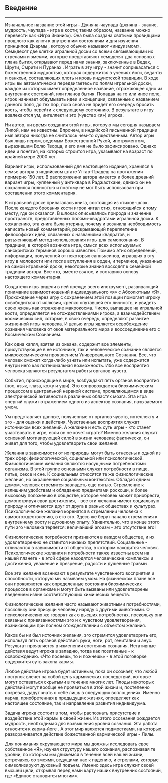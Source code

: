 ##  Введение


---

Изначальное название этой игры - Джняна-чаупада (джняна - знание, мудрость, чаупада - игра в кости; таким образом, название можно перевести как «Игра Знания»). Она была создана святыми провидцами прошлого как ключ к внутренним состояниям и для изучения принципов Дхармы , которую обычно называют «индуизмом». Семьдесят две клетки игральной доски со всеми связывающими их стрелами и змеями, которые представляют семьдесят два основных плана бытия, открывают перед нами знания, заключенные в Ведах, Шрути, Смрити и Пуранах . Играть в эту игру - значит соприкасаться с божественной мудростью, которая содержится в учениях йоги, веданты и санкхьи, составляющих плоть и кровь индуистской традиции. В ходе игры вы автоматически передвигаетесь по полям игральной доски, каждое из которых имеет определенное название, отражающее одно из внутренних состояний, или планов бытия. Попадая на то или иное поле, игрок начинает обдумывать идеи и концепции, связанные с названием данного поля, до тех пор, пока снова не придет его очередь бросить кость, чтобы перейти к следующему состоянию. В результате в игру вовлекаются ум, интеллект и эго (чувство «я») игрока. 

Ни автор, ни время создания этой игры, которую мы сегодня называем Лилой, нам не известны. Впрочем, в индийской письменной традиции имя автора никогда не считалось чем-то существенным. Автор игры был лишь пером, ведомым Божественной Рукой, инструментом, выразившим Волю Творца, и его имя не было зафиксировано. Однако идеи и понятия, на которых строится игра, указывают на возраст по крайней мере 2000 лет. 

Вариант игры, использованный для настоящего издания, хранился в семье автора в индийском штате Уттар-Прадеш на протяжении примерно 150 лет. В распоряжении автора имеется и более древний вариант игры, купленный у антиквара в Раджастхане, однако он не сохранился полностью и поэтому не мог быть использован при составлении этого комментария. 

К игральной доске прилагалась книга, состоящая из стихов-шлок. После каждого бросания кости игрок читал стих, относящийся к тому месту, где он оказался. В шлоках описывались природа и значение пространств, представленных полями-квадратами игральной доски. К сожалению, эта книга была утеряна, почему и возникла необходимость написать новый комментарий, раскрывающий переплетение философских идей, связанных с названиями квадратов, и разъясняющий метод использования игры для самопознания. В традиции, в которой возникла игра, смысл всех используемых санскритских терминов хорошо известен. Помимо этих определений, информации, полученной от некоторых санньясинов, игравших в эту игру в молодости или после вступления в орден, и терминов, указанных на самой игральной доске, некоторые знания восходят к семейной традиции автора. Все это, вместе взятое, и составило основу настоящего комментария. 

Создатели игры видели в ней прежде всего инструмент, развивающий понимание взаимоотношений индивидуального «я» с Абсолютным «Я». Прохождение через игру с сохранением этой позиции помогает игроку освободиться от иллюзии, крепко опутавшей его личность, и увидеть свою жизнь как отражение макрокосма. Число, выпавшее на игральной кости, определяется не отождествлениями игрока, а взаимодействием космических сил, которые, в свою очередь, определяют развитие жизненной игры человека. И целью игры является освобождение сознания человека от оков материального мира и воссоединение его с Космическим Сознанием. 

Как одна капля, взятая из океана, содержит все элементы, присутствующие в ее источнике, так и человеческое сознание является микрокосмическим проявлением Универсального Сознания. Все, что человек сможет когда-либо узнать или испытать, уже содержится внутри него как потенциальная возможность. Ибо все восприятия человека являются результатом работы органов чувств. 

События, происходящие в мире, возбуждают пять органов восприятия (нос, язык, глаза, кожу и уши). Это сопровождается биохимическим процессом в центральной нервной системе, проявляющимся в виде электрической активности в различных областях мозга. Эта игра энергий служит отражением одного из аспектов сознания, называемого умом. 

Ум представляет данные, полученные от органов чувств, интеллекту и эго - для оценки и действия. Чувственные восприятия служат источником всех желаний. А желание и есть суть игры - кто станет участвовать в игре, если он не хочет играть? Именно желания служат основной мотивирующей силой в жизни человека; фактически, он живет для того, чтобы удовлетворить свои желания. 

Желания в зависимости от их природы могут быть отнесены к одной из трех сфер: физиологической, социальной или психологической. Физиологические желания являются насущными потребностями организма. В этой группе основными служат потребности в пище, питье, сексе и сне. К социальным относятся те же физиологические желания, но окрашенные социальным контекстом. Обладая одним домом, человек стремится завладеть еще пятью. Стремление к излишним удобствам и обладанию предметами роскоши, к более высокому положению в обществе, которое человек может приобрести, демонстрируя свои достижения, - все эти желания имеют социальную природу и отличаются друг от друга в разных обществах и культурах. Психологические желания коренятся в стремлении человека к самоотождествлению, в его эго. Здесь же берут начало стремления к внутреннему росту и духовному опыту. Удивительно, что в конце этого пути эго человека теряется: величайший эгоизм - это отсутствие эго! 

Физиологические потребности признаются в каждом обществе, и их удовлетворению не ставится никаких препятствий. Социальные - отличаются в зависимости от общества, в котором находится человек. Психологические желания и потребности также известны всем на нашей планете - в этой сфере находятся человеческие комплексы и достижения, уважение и презрение, радости и душевные травмы. 

Все эти желания возникают в результате чувственного восприятия и способности, которую мы называем умом. На физическом плане все они проявляются как определенные состояния биохимических процессов в организме и могут быть вызваны или удовлетворены введением извне соответствующих химических веществ. 

Физиологические желания часто называют животными потребностями, поскольку они присущи человеку наряду с другими животными. О психологических же говорят как о высших потребностях, поскольку они связаны с привязанностями эго и с чувством удовлетворения, возникающим при полном отождествлении с объектом желания. 

Каков бы ни был источник желания, эго стремится удовлетворить его, используя пять органов действия: руки, ноги, рот, гениталии и анус. Результат проявляется в изменении состояния сознания. Негативные действия ведут игрока в западню, тогда как позитивные - к освобождению. «Что посеешь, то и пожнешь» - в этой поговорке содержится суть закона кармы. 

Любое действие игрока будет истинным, пока он осознает, что любой поступок влечет за собой цепь кармических последствий, которые могут оставаться скрытыми в течение многих лет. Плоды некоторых действий могут вообще не проявиться в этой жизни и, постепенно созревая, дадут знать о себе лишь в следующих воплощениях. Именно карма, приобретенная в предыдущих жизнях, определяет как настоящее состояние, так и направление развития индивидуума. 

Задача игрока состоит в том, чтобы распознать присутствие и воздействие этой кармы в своей жизни. Из этого осознания рождается мудрость, необходимая для возвышения уровня сознания. Эта работа относится к карма-йоге . А этот мир является подмостками, на которых разворачивается действие божественной кармической игры - Лилы. 

Для понимания окружающего мира мы должны исследовать свое собственное «Я», изучая структуру нашего сознания, распознавая те уровни, по которым мы движемся в течение всей нашей жизни, встречаясь со змеями, ведущими нас к падению, и стрелами, которые символизируют духовный подъем. Именно здесь игра служит своей высшей цели, открывая перед нами карту наших внутренних состояний, где «Единое становится многим». 
